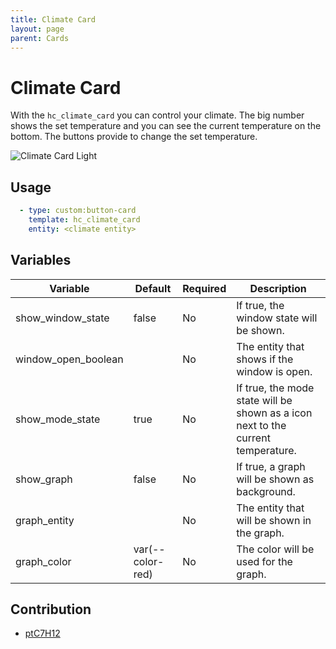 ```yaml
---
title: Climate Card
layout: page
parent: Cards
---
```


# Climate Card

With the `hc_climate_card` you can control your climate. The big number shows the set temperature and you can see the current temperature on the bottom. The buttons provide to change the set temperature.

![Climate Card Light](../../../assets/images/cards/hc_climate_card/climatecard_light.png)

## Usage

```yaml
  - type: custom:button-card
    template: hc_climate_card
    entity: <climate entity>
```
## Variables

| Variable | Default | Required | Description|
|----------|---------|----------|------------|
| show_window_state | false | No | If true, the window state will be shown. |
| window_open_boolean |  | No | The entity that shows if the window is open. |
| show_mode_state | true | No | If true, the mode state will be shown as a icon next to the current temperature. |
| show_graph | false | No | If true, a graph will be shown as background. |
| graph_entity |  | No | The entity that will be shown in the graph. |
| graph_color | var(--color-red) | No | The color will be used for the graph. |

## Contribution
- [ptC7H12](https://github.com/ptC7H12)